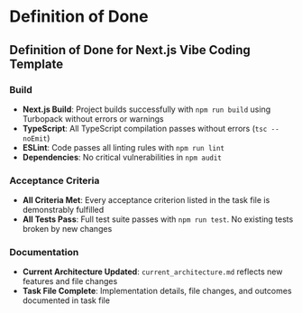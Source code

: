 # Definition of Done

## Definition of Done for Next.js Vibe Coding Template

### Build

- **Next.js Build**: Project builds successfully with `npm run build` using Turbopack without errors or warnings
- **TypeScript**: All TypeScript compilation passes without errors (`tsc --noEmit`)
- **ESLint**: Code passes all linting rules with `npm run lint`
- **Dependencies**: No critical vulnerabilities in `npm audit`

### Acceptance Criteria

- **All Criteria Met**: Every acceptance criterion listed in the task file is demonstrably fulfilled
- **All Tests Pass**: Full test suite passes with `npm run test`. No existing tests broken by new changes

### Documentation

- **Current Architecture Updated**: `current_architecture.md` reflects new features and file changes
- **Task File Complete**: Implementation details, file changes, and outcomes documented in task file

